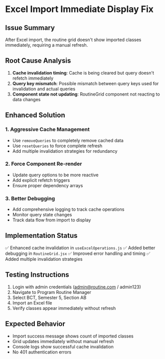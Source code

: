 # Excel Import Immediate Display Fix

## Issue Summary
After Excel import, the routine grid doesn't show imported classes immediately, requiring a manual refresh.

## Root Cause Analysis
1. **Cache invalidation timing**: Cache is being cleared but query doesn't refetch immediately
2. **Query key mismatch**: Possible mismatch between query keys used for invalidation and actual queries
3. **Component state not updating**: RoutineGrid component not reacting to data changes

## Enhanced Solution

### 1. Aggressive Cache Management
- Use `removeQueries` to completely remove cached data
- Use `resetQueries` to force complete refresh
- Add multiple invalidation strategies for redundancy

### 2. Force Component Re-render
- Update query options to be more reactive
- Add explicit refetch triggers
- Ensure proper dependency arrays

### 3. Better Debugging
- Add comprehensive logging to track cache operations
- Monitor query state changes
- Track data flow from import to display

## Implementation Status
✅ Enhanced cache invalidation in `useExcelOperations.js`
✅ Added better debugging in `RoutineGrid.jsx`
✅ Improved error handling and timing
✅ Added multiple invalidation strategies

## Testing Instructions
1. Login with admin credentials (admin@routine.com / admin123)
2. Navigate to Program Routine Manager
3. Select BCT, Semester 5, Section AB
4. Import an Excel file
5. Verify classes appear immediately without refresh

## Expected Behavior
- Import success message shows count of imported classes
- Grid updates immediately without manual refresh
- Console logs show successful cache invalidation
- No 401 authentication errors

